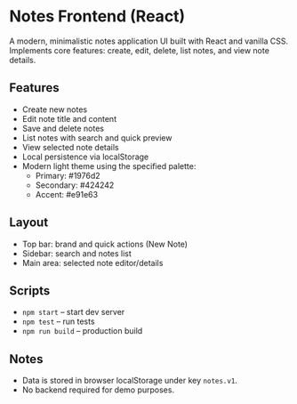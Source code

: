 # Notes Frontend (React)

A modern, minimalistic notes application UI built with React and vanilla CSS.  
Implements core features: create, edit, delete, list notes, and view note details.

## Features
- Create new notes
- Edit note title and content
- Save and delete notes
- List notes with search and quick preview
- View selected note details
- Local persistence via localStorage
- Modern light theme using the specified palette:
  - Primary: #1976d2
  - Secondary: #424242
  - Accent: #e91e63

## Layout
- Top bar: brand and quick actions (New Note)
- Sidebar: search and notes list
- Main area: selected note editor/details

## Scripts
- `npm start` – start dev server
- `npm test` – run tests
- `npm run build` – production build

## Notes
- Data is stored in browser localStorage under key `notes.v1`.
- No backend required for demo purposes.
